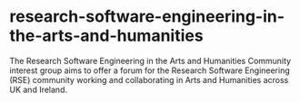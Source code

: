 # research-software-engineering-in-the-arts-and-humanities
The Research Software Engineering in the Arts and Humanities Community interest group aims to offer a forum for the Research Software Engineering (RSE) community working and collaborating in Arts and Humanities across UK and Ireland.
